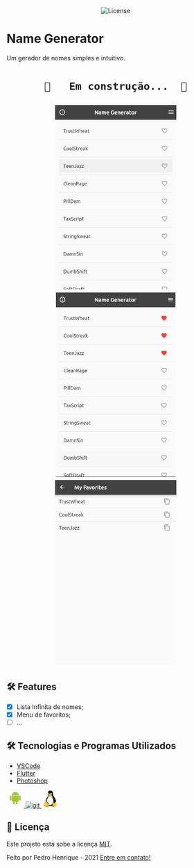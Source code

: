 <p align="center">
      
   <img alt="License" src="https://img.shields.io/badge/license-MIT-brightgreen">
    
</p>

# Name Generator

Um gerador de nomes simples e intuitivo.

<h1 align="center"> 
	

    🚧   Em construção...  🚧
<img src="./assets/cap1.png" alt="dmc_1" height="425">
<img src="./assets/cap3.png" alt="dmc_3" height="425">
<img src="./assets/cap2.png" alt="dmc_2" height="425">
</🚧>
</h1>

## 🛠 Features

- [x] Lista Infinita de nomes;
- [x] Menu de favoritos;
- [ ] ...
## 🛠 Tecnologias e Programas Utilizados

- [VSCode](https://code.visualstudio.com/)
- [Flutter](https://flutter.dev)
- [Photoshop](https://www.photoshop.com/en)

<p align="left"> <a href="https://developer.android.com" target="_blank"> <img src="https://raw.githubusercontent.com/devicons/devicon/master/icons/android/android-original-wordmark.svg" alt="android" width="40" height="40"/> </a>  <a href="https://git-scm.com/" target="_blank"> <img src="https://www.vectorlogo.zone/logos/git-scm/git-scm-icon.svg" alt="git" width="40" height="40"/> </a> <a href="https://www.linux.org/" target="_blank"> <img src="https://raw.githubusercontent.com/devicons/devicon/master/icons/linux/linux-original.svg" alt="linux" width="40" height="40"/> </a> 

## 📝 Licença

Este projeto está sobe a licença [MIT](./LICENSE).

Feito por Pedro Henrique - 2021 [Entre em contato!](https://www.linkedin.com/in/pedro-henrique-88a810186/)
